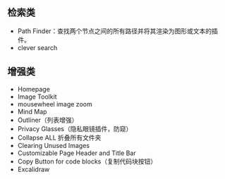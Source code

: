 ## 检索类
- Path Finder：查找两个节点之间的所有路径并将其渲染为图形或文本的插件。
- clever search
## 增强类
- Homepage
- Image Toolkit
- mousewheel image zoom
- Mind Map
- Outliner（列表增强）
- Privacy Glasses（隐私眼镜插件，防窥）
- Collapse ALL 折叠所有文件夹
- Clearing Unused Images
- Customizable Page Header and Title Bar
- Copy Button for code blocks（复制代码块按钮）
- Excalidraw
